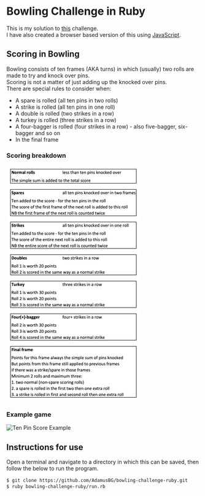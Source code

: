 Bowling Challenge in Ruby
=================

This is my solution to [this](https://github.com/makersacademy/bowling-challenge-ruby) challenge.  
I have also created a browser based version of this using [JavaScript](https://github.com/AdamusBG/bowling-challenge).

## Scoring in Bowling

Bowling consists of ten frames (AKA turns) in which (usually) two rolls are made to try and knock over pins.  
Scoring is not a matter of just adding up the knocked over pins.  
There are special rules to consider when:  
- A spare is rolled (all ten pins in two rolls)  
- A strike is rolled (all ten pins in one roll)  
- A double is rolled (two strikes in a row)  
- A turkey is rolled (three strikes in a row)  
- A four-bagger is rolled (four strikes in a row) - also five-bagger, six-bagger and so on
- In the final frame  

### Scoring breakdown

![Scoring Breakdown](images/scoring_breakdown.png)

### Example game

![Ten Pin Score Example](images/example_ten_pin_scoring.png)

## Instructions for use

Open a terminal and navigate to a directory in which this can be saved, then follow the below to run the program.  

```
$ git clone https://github.com/AdamusBG/bowling-challenge-ruby.git
$ ruby bowling-challenge-ruby/run.rb
```
